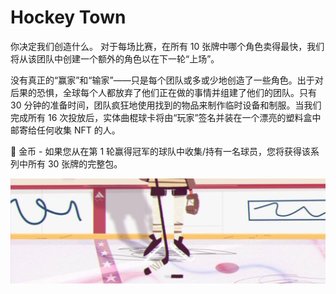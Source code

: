 # Hockey Town

你决定我们创造什么。
对于每场比赛，在所有 10 张牌中哪个角色卖得最快，我们将从该团队中创建一个额外的角色以在下一轮“上场”。

没有真正的“赢家”和“输家”——只是每个团队或多或少地创造了一些角色。出于对后果的恐惧，全球每个人都放弃了他们正在做的事情并组建了他们的团队。只有 30 分钟的准备时间，团队疯狂地使用找到的物品来制作临时设备和制服。当我们完成所有 16 次投放后，实体曲棍球卡将由“玩家”签名并装在一个漂亮的塑料盒中邮寄给任何收集 NFT 的人。

🥇 金币 - 如果您从在第 1 轮赢得冠军的球队中收集/持有一名球员，您将获得该系列中所有 30 张牌的完整包。

![NFT](1080x360.jpg)

